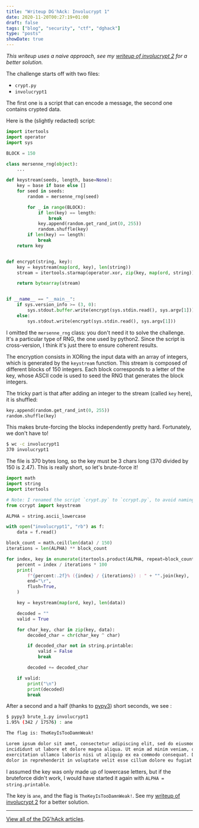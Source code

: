 ```yaml
---
title: "Writeup DG'hAck: Involucrypt 1"
date: 2020-11-20T00:27:19+01:00
draft: false
tags: ["blog", "security", "ctf", "dghack"]
type: "posts"
showDate: true
---
```


*This writeup uses a naive approach, see my [writeup of involucrypt 2](/blog/writeup-dghack-involucrypt-2/) for a better solution.*

The challenge starts off with two files:
- `crypt.py`
- `involucrypt1`

The first one is a script that can encode a message, the second one contains crypted data.

Here is the (slightly redacted) script:

```python
import itertools
import operator
import sys

BLOCK = 150

class mersenne_rng(object):
    ...

def keystream(seeds, length, base=None):
    key = base if base else []
    for seed in seeds:
        random = mersenne_rng(seed)

        for _ in range(BLOCK):
            if len(key) == length:
                break
            key.append(random.get_rand_int(0, 255))
            random.shuffle(key)
        if len(key) == length:
            break
    return key


def encrypt(string, key):
    key = keystream(map(ord, key), len(string))
    stream = itertools.starmap(operator.xor, zip(key, map(ord, string)))

    return bytearray(stream)


if __name__ == "__main__":
    if sys.version_info >= (3, 0):
        sys.stdout.buffer.write(encrypt(sys.stdin.read(), sys.argv[1]))
    else:
        sys.stdout.write(encrypt(sys.stdin.read(), sys.argv[1]))
```

I omitted the `mersenne_rng` class: you don't need it to solve the challenge. It's a particular type of RNG, the one used by python2. Since the script is cross-version, I think it's just there to ensure coherent results.

The encryption consists in XORing the input data with an array of integers, which is generated by the `keystream` function. This stream is composed of different blocks of 150 integers. Each block corresponds to a letter of the key, whose ASCII code is used to seed the RNG that generates the block integers.

The tricky part is that after adding an integer to the stream (called `key` here), it is shuffled:

```python
key.append(random.get_rand_int(0, 255))
random.shuffle(key)
```

This makes brute-forcing the blocks independently pretty hard. Fortunately, we don't have to!

```bash
$ wc -c involucrypt1
370 involucrypt1
```

The file is 370 bytes long, so the key must be 3 chars long (370 divided by 150 is 2.47). This is really short, so let's brute-force it!

```python
import math
import string
import itertools

# Note: I renamed the script `crypt.py` to `ccrypt.py`, to avoid naming issues.
from ccrypt import keystream

ALPHA = string.ascii_lowercase

with open("involucrypt1", "rb") as f:
    data = f.read()

block_count = math.ceil(len(data) / 150)
iterations = len(ALPHA) ** block_count

for index, key in enumerate(itertools.product(ALPHA, repeat=block_count)):
    percent = index / iterations * 100
    print(
        f"{percent:.2f}% ({index} / {iterations}) : " + "".join(key),
        end="\r",
        flush=True,
    )

    key = keystream(map(ord, key), len(data))

    decoded = ""
    valid = True

    for char_key, char in zip(key, data):
        decoded_char = chr(char_key ^ char)

        if decoded_char not in string.printable:
            valid = False
            break

        decoded += decoded_char

    if valid:
        print("\n")
        print(decoded)
        break
```

After a second and a half (thanks to [pypy3](https://www.pypy.org/)) short seconds, we see :

```bash
$ pypy3 brute_1.py involucrypt1
1.95% (342 / 17576) : ane

The flag is: TheKeyIsTooDamnWeak!

Lorem ipsum dolor sit amet, consectetur adipiscing elit, sed do eiusmod tempor
incididunt ut labore et dolore magna aliqua. Ut enim ad minim veniam, quis nostrud
exercitation ullamco laboris nisi ut aliquip ex ea commodo consequat. Duis aute irure
dolor in reprehenderit in voluptate velit esse cillum dolore eu fugiat nulla pariatur.
```

I assumed the key was only made up of lowercase letters, but if the bruteforce didn't work, I would have started it again with `ALPHA = string.printable`.

The key is `ane`, and the flag is `TheKeyIsTooDamnWeak!`. See my [writeup of involucrypt 2](/blog/writeup-dghack-involucrypt-2/) for a better solution.

---

[View all of the DG'hAck articles](/tags/dghack).
